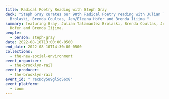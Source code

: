 ```yaml
---
title: Radical Poetry Reading with Steph Gray
deck: "Steph Gray curates our 98th Radical Poetry reading with Julian Talamantez
  Brolaski, Brenda Coultas, Jen/Eleana Hofer and Brenda Iijima "
summary: featuring Gray, Julian Talamantez Brolaski, Brenda Coultas, Jen/Eleana
  Hofer and Brenda Iijima.
people:
  - person: steph-gray
date: 2022-08-10T13:00:00-0500
end_date: 2022-08-10T14:30:00-0500
collections:
  - the-new-social-environment
event_organizer:
  - the-brooklyn-rail
event_producer:
  - the-brooklyn-rail
event_id: " recDdy5u9gl5qS6x8"
event_platform:
  - zoom
---
```

